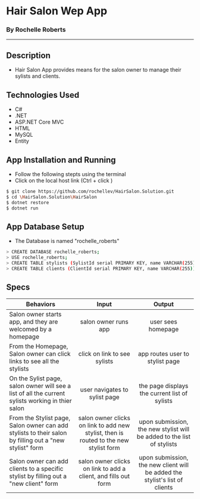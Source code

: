 # Hair Salon Wep App
### By Rochelle Roberts
-----

## Description
* Hair Salon App provides means for the salon owner to manage their sylists and clients.

## Technologies Used
* C#
* .NET
* ASP.NET Core MVC
* HTML
* MySQL
* Entity

## App Installation and Running
* Follow the following stepts using the terminal
* Click on the local host link (Ctrl + click )

```sh
$ git clone https://github.com/rochellev/HairSalon.Solution.git
$ cd \HairSalon.Solution\HairSalon
$ dotnet restore
$ dotnet run
```

## App Database Setup
* The Database is named "rochelle_roberts"
```sh
> CREATE DATABASE rochelle_roberts;
> USE rochelle_roberts;
> CREATE TABLE stylists (SylistId serial PRIMARY KEY, name VARCHAR(255), specialty VARCHAR(255));
> CREATE TABLE clients (ClientId serial PRIMARY KEY, name VARCHAR(255));
```

## Specs

| Behaviors       | Input          | Output      |
| ---------------- |:------------:| :--------------:|
| Salon owner starts app, and they are welcomed by a homepage | salon owner runs app | user sees homepage |
| From the Homepage, Salon owner can click links to see all the stylists | click on link to see sylists | app routes user to stylist page |
| On the Sylist page, salon owner will see a list of all the current sylists working in thier salon | user navigates to sylist page | the page displays the current list of sylists |
| From the Stylist page, Salon owner can add stylists to their salon by filling out a "new stylist" form | salon owner clicks on link to add new stylist, then is routed to the new stylist form | upon submission, the new stylist will be added to the list of stylists |
| Salon owner can add clients to a specific stylist by filling out a "new client" form | salon owner clicks on link to add a client, and fills out form | upon submission, the new client will be added the stylist's list of clients |
